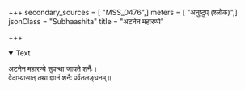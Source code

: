 +++
secondary_sources = [ "MSS_0476",]
meters = [ "अनुष्टुप् (श्लोक)",]
jsonClass = "Subhaashita"
title = "अटनेन महारण्ये"

+++

<details open><summary>Text</summary>

अटनेन महारण्ये सुपन्था जायते शनैः।  
वेदाभ्यासात् तथा ज्ञानं शनैः पर्वतलङ्घनम्॥
</details>
